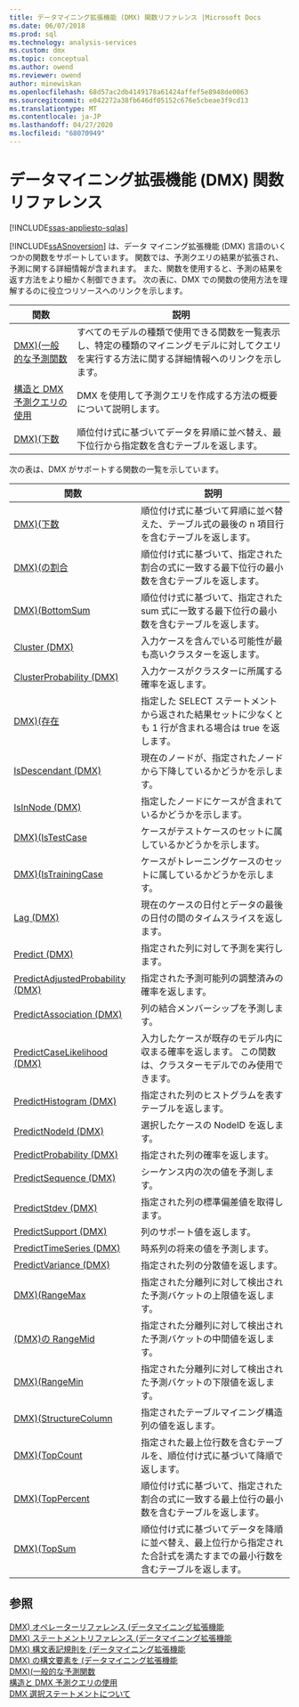 ```yaml
---
title: データマイニング拡張機能 (DMX) 関数リファレンス |Microsoft Docs
ms.date: 06/07/2018
ms.prod: sql
ms.technology: analysis-services
ms.custom: dmx
ms.topic: conceptual
ms.author: owend
ms.reviewer: owend
author: minewiskan
ms.openlocfilehash: 68d57ac2db4149178a61424affef5e8948de0063
ms.sourcegitcommit: e042272a38fb646df05152c676e5cbeae3f9cd13
ms.translationtype: MT
ms.contentlocale: ja-JP
ms.lasthandoff: 04/27/2020
ms.locfileid: "68070949"
---
```

# <a name="data-mining-extensions-dmx-function-reference"></a>データマイニング拡張機能 (DMX) 関数リファレンス
[!INCLUDE[ssas-appliesto-sqlas](../includes/ssas-appliesto-sqlas.md)]

  [!INCLUDE[ssASnoversion](../includes/ssasnoversion-md.md)] は、データ マイニング拡張機能 (DMX) 言語のいくつかの関数をサポートしています。 関数では、予測クエリの結果が拡張され、予測に関する詳細情報が含まれます。 また、関数を使用すると、予測の結果を返す方法をより細かく制御できます。 次の表に、DMX での関数の使用方法を理解するのに役立つリソースへのリンクを示します。  
  
|関数|説明|  
|--------------|-----------------|  
|[DMX&#41;&#40;一般的な予測関数](../dmx/general-prediction-functions-dmx.md)|すべてのモデルの種類で使用できる関数を一覧表示し、特定の種類のマイニングモデルに対してクエリを実行する方法に関する詳細情報へのリンクを示します。|  
|[構造と DMX 予測クエリの使用](../dmx/structure-and-usage-of-dmx-prediction-queries.md)|DMX を使用して予測クエリを作成する方法の概要について説明します。|  
|[DMX&#41;&#40;下数](../dmx/bottomcount-dmx.md)|順位付け式に基づいてデータを昇順に並べ替え、最下位行から指定数を含むテーブルを返します。|  
  
 次の表は、DMX がサポートする関数の一覧を示しています。  
  
|関数|説明|  
|--------------|-----------------|  
|[DMX&#41;&#40;下数](../dmx/bottomcount-dmx.md)|順位付け式に基づいて昇順に並べ替えた、テーブル式の最後の n 項目行を含むテーブルを返します。|  
|[DMX&#41;&#40;の割合](../dmx/bottompercent-dmx.md)|順位付け式に基づいて、指定された割合の式に一致する最下位行の最小数を含むテーブルを返します。|  
|[DMX&#41;&#40;BottomSum](../dmx/bottomsum-dmx.md)|順位付け式に基づいて、指定された sum 式に一致する最下位行の最小数を含むテーブルを返します。|  
|[Cluster &#40;DMX&#41;](../dmx/cluster-dmx.md)|入力ケースを含んでいる可能性が最も高いクラスターを返します。|  
|[ClusterProbability &#40;DMX&#41;](../dmx/clusterprobability-dmx.md)|入力ケースがクラスターに所属する確率を返します。|  
|[DMX&#41;&#40;存在](../dmx/exists-dmx.md)|指定した SELECT ステートメントから返された結果セットに少なくとも 1 行が含まれる場合は true を返します。|  
|[IsDescendant &#40;DMX&#41;](../dmx/isdescendant-dmx.md)|現在のノードが、指定されたノードから下降しているかどうかを示します。|  
|[IsInNode &#40;DMX&#41;](../dmx/isinnode-dmx.md)|指定したノードにケースが含まれているかどうかを示します。|  
|[DMX&#41;&#40;IsTestCase](../dmx/istestcase-dmx.md)|ケースがテストケースのセットに属しているかどうかを示します。|  
|[DMX&#41;&#40;IsTrainingCase](../dmx/istrainingcase-dmx.md)|ケースがトレーニングケースのセットに属しているかどうかを示します。|  
|[Lag &#40;DMX&#41;](../dmx/lag-dmx.md)|現在のケースの日付とデータの最後の日付の間のタイムスライスを返します。|  
|[Predict &#40;DMX&#41;](../dmx/predict-dmx.md)|指定された列に対して予測を実行します。|  
|[PredictAdjustedProbability &#40;DMX&#41;](../dmx/predictadjustedprobability-dmx.md)|指定された予測可能列の調整済みの確率を返します。|  
|[PredictAssociation &#40;DMX&#41;](../dmx/predictassociation-dmx.md)|列の結合メンバーシップを予測します。|  
|[PredictCaseLikelihood &#40;DMX&#41;](../dmx/predictcaselikelihood-dmx.md)|入力したケースが既存のモデル内に収まる確率を返します。 この関数は、クラスターモデルでのみ使用できます。|  
|[PredictHistogram &#40;DMX&#41;](../dmx/predicthistogram-dmx.md)|指定された列のヒストグラムを表すテーブルを返します。|  
|[PredictNodeId &#40;DMX&#41;](../dmx/predictnodeid-dmx.md)|選択したケースの NodeID を返します。|  
|[PredictProbability &#40;DMX&#41;](../dmx/predictprobability-dmx.md)|指定された列の確率を返します。|  
|[PredictSequence (DMX)](../dmx/predictsequence-dmx.md)|シーケンス内の次の値を予測します。|  
|[PredictStdev &#40;DMX&#41;](../dmx/predictstdev-dmx.md)|指定された列の標準偏差値を取得します。|  
|[PredictSupport &#40;DMX&#41;](../dmx/predictsupport-dmx.md)|列のサポート値を返します。|  
|[PredictTimeSeries &#40;DMX&#41;](../dmx/predicttimeseries-dmx.md)|時系列の将来の値を予測します。|  
|[PredictVariance &#40;DMX&#41;](../dmx/predictvariance-dmx.md)|指定された列の分散値を返します。|  
|[DMX&#41;&#40;RangeMax](../dmx/rangemax-dmx.md)|指定された分離列に対して検出された予測バケットの上限値を返します。|  
|[&#40;DMX&#41;の RangeMid](../dmx/rangemid-dmx.md)|指定された分離列に対して検出された予測バケットの中間値を返します。|  
|[DMX&#41;&#40;RangeMin](../dmx/rangemin-dmx.md)|指定された分離列に対して検出された予測バケットの下限値を返します。|  
|[DMX&#41;&#40;StructureColumn](../dmx/structurecolumn-dmx.md)|指定されたテーブルマイニング構造列の値を返します。|  
|[DMX&#41;&#40;TopCount](../dmx/topcount-dmx.md)|指定された最上位行数を含むテーブルを、順位付け式に基づいて降順で返します。|  
|[DMX&#41;&#40;TopPercent](../dmx/toppercent-dmx.md)|順位付け式に基づいて、指定された割合の式に一致する最上位行の最小数を含むテーブルを返します。|  
|[DMX&#41;&#40;TopSum](../dmx/topsum-dmx.md)|順位付け式に基づいてデータを降順に並べ替え、最上位行から指定された合計式を満たすまでの最小行数を含むテーブルを返します。|  
  
## <a name="see-also"></a>参照  
 [DMX&#41; オペレーターリファレンス &#40;データマイニング拡張機能](../dmx/data-mining-extensions-dmx-operator-reference.md)   
 [DMX&#41; ステートメントリファレンス &#40;データマイニング拡張機能](../dmx/data-mining-extensions-dmx-statements.md)   
 [DMX&#41; 構文表記規則を &#40;データマイニング拡張機能](../dmx/data-mining-extensions-dmx-syntax-conventions.md)   
 [DMX&#41; の構文要素を &#40;データマイニング拡張機能](../dmx/data-mining-extensions-dmx-syntax-elements.md)   
 [DMX&#41;&#40;一般的な予測関数](../dmx/general-prediction-functions-dmx.md)   
 [構造と DMX 予測クエリの使用](../dmx/structure-and-usage-of-dmx-prediction-queries.md)   
 [DMX 選択ステートメントについて](../dmx/understanding-the-dmx-select-statement.md)  
  
  
